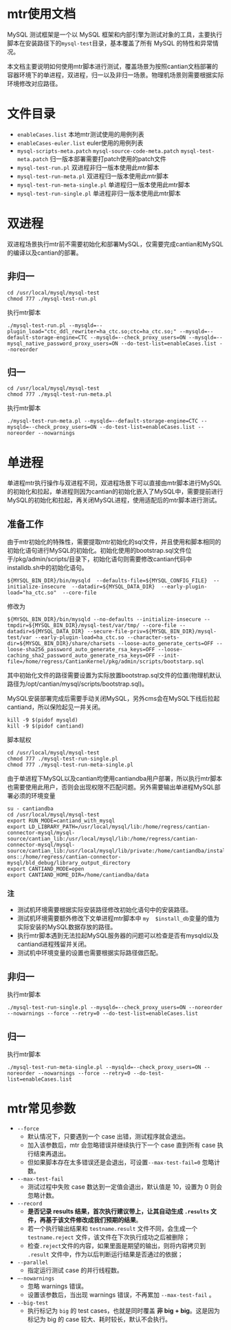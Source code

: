 # mtr使用文档

MySQL 测试框架是一个以 MySQL 框架和内部引擎为测试对象的工具，主要执行脚本在安装路径下的`mysql-test`目录，基本覆盖了所有 MySQL 的特性和异常情况。

本文档主要说明如何使用mtr脚本进行测试，覆盖场景为按照cantian文档部署的容器环境下的单进程，双进程，归一以及非归一场景。物理机场景则需要根据实际环境修改对应路径。

# 文件目录

 - `enableCases.list` 本地mtr测试使用的用例列表
 - `enableCases-euler.list` euler使用的用例列表
 - `mysql-scripts-meta.patch` `mysql-source-code-meta.patch` `mysql-test-meta.patch` 归一版本部署需要打patch使用的patch文件
 - `mysql-test-run.pl` 双进程非归一版本使用此mtr脚本
 - `mysql-test-run-meta.pl` 双进程归一版本使用此mtr脚本
 - `mysql-test-run-meta-single.pl` 单进程归一版本使用此mtr脚本
 - `mysql-test-run-single.pl` 单进程非归一版本使用此mtr脚本

# 双进程

双进程场景执行mtr前不需要初始化和部署MySQL，仅需要完成cantian和MySQL的编译以及cantian的部署。

## 非归一

```shell
cd /usr/local/mysql/mysql-test 
chmod 777 ./mysql-test-run.pl
```
执行mtr脚本
```shell
./mysql-test-run.pl --mysqld=--plugin_load="ctc_ddl_rewriter=ha_ctc.so;ctc=ha_ctc.so;" --mysqld=--default-storage-engine=CTC --mysqld=--check_proxy_users=ON --mysqld=--mysql_native_password_proxy_users=ON --do-test-list=enableCases.list --noreorder
```

## 归一

```shell
cd /usr/local/mysql/mysql-test 
chmod 777 ./mysql-test-run-meta.pl
```
执行mtr脚本
```shell
./mysql-test-run-meta.pl --mysqld=--default-storage-engine=CTC --mysqld=--check_proxy_users=ON --do-test-list=enableCases.list --noreorder --nowarnings
```

# 单进程

单进程mtr执行操作与双进程不同，双进程场景下可以直接由mtr脚本进行MySQL的初始化和拉起，单进程则因为cantian的初始化嵌入了MySQL中，需要提前进行MySQL的初始化和拉起，再关闭MySQL进程，使用适配后的mtr脚本进行测试。

## 准备工作

由于mtr初始化的特殊性，需要提取mtr初始化的sql文件，并且使用和脚本相同的初始化语句进行MySQL的初始化。初始化使用的bootstrap.sql文件位于/pkg/admin/scripts/目录下，初始化语句则需要修改cantian代码中installdb.sh中的初始化语句。
```shell
${MYSQL_BIN_DIR}/bin/mysqld  --defaults-file=${MYSQL_CONFIG_FILE}  --initialize-insecure  --datadir=${MYSQL_DATA_DIR}  --early-plugin-load="ha_ctc.so"  --core-file
```
修改为
```shell
${MYSQL_BIN_DIR}/bin/mysqld --no-defaults --initialize-insecure --tmpdir=${MYSQL_BIN_DIR}/mysql-test/var/tmp/ --core-file --datadir=${MYSQL_DATA_DIR} --secure-file-priv=${MYSQL_BIN_DIR}/mysql-test/var --early-plugin-load=ha_ctc.so --character-sets-dir=${MYSQL_BIN_DIR}/share/charsets --loose-auto_generate_certs=OFF --loose-sha256_password_auto_generate_rsa_keys=OFF --loose-caching_sha2_password_auto_generate_rsa_keys=OFF --init-file=/home/regress/CantianKernel/pkg/admin/scripts/bootstarp.sql
```
其中初始化文件的路径需要设置为实际放置bootstrap.sql文件的位置(物理机默认路径为/opt/cantian/mysql/scripts/bootstrap.sql)。

MySQL安装部署完成后需要手动关闭MySQL，另外cms会在MySQL下线后拉起cantiand，所以保险起见一并关闭。
```shell
kill -9 $(pidof mysqld)
kill -9 $(pidof cantiand)
```
脚本赋权
```shell
cd /usr/local/mysql/mysql-test 
chmod 777 ./mysql-test-run-single.pl
chmod 777 ./mysql-test-run-meta-single.pl
```
由于单进程下MySQL以及cantian均使用cantiandba用户部署，所以执行mtr脚本也需要使用此用户，否则会出现权限不匹配问题。另外需要输出单进程MySQL部署必须的环境变量
```shell
su - cantiandba
cd /usr/local/mysql/mysql-test
export RUN_MODE=cantiand_with_mysql
export LD_LIBRARY_PATH=/usr/local/mysql/lib:/home/regress/cantian-connector-mysql/mysql-source/cantian_lib:/usr/local/mysql/lib:/home/regress/cantian-connector-mysql/mysql-source/cantian_lib:/usr/local/mysql/lib/private:/home/cantiandba/install/lib:/home/cantiandba/install/add-ons::/home/regress/cantian-connector-mysql/bld_debug/library_output_directory
export CANTIAND_MODE=open
export CANTIAND_HOME_DIR=/home/cantiandba/data
```

### 注
-   测试机环境需要根据实际安装路径修改初始化语句中的安装路径。
-   测试机环境需要额外修改下文单进程mtr脚本中 `my  $install_db`变量的值为实际安装的MySQL数据存放的路径。
-   执行mtr脚本遇到无法拉起MySQL服务器的问题可以检查是否有mysqld以及cantiand进程残留并关闭。
-   测试机中环境变量的设置也需要根据实际路径做匹配。
## 非归一

执行mtr脚本
```shell
./mysql-test-run-single.pl --mysqld=--check_proxy_users=ON --noreorder --nowarnings --force --retry=0 --do-test-list=enableCases.list
```

## 归一

执行mtr脚本
```shell
./mysql-test-run-meta-single.pl --mysqld=--check_proxy_users=ON --noreorder --nowarnings --force --retry=0 --do-test-list=enableCases.list
```

# mtr常见参数

-   `--force`
    -   默认情况下，只要遇到一个 case 出错，测试程序就会退出。
    -   加入该参数后，mtr 会忽略错误并继续执行下一个 case 直到所有 case 执行结束再退出。
    -   但如果脚本存在太多错误还是会退出，可设置`--max-test-fail=0`  忽略计数。
-   `--max-test-fail`
    -   测试过程中失败 case 数达到一定值会退出，默认值是 10，设置为 0 则会忽略计数。
-   `--record`
    -   **是否记录 results 结果，首次执行建议带上，让其自动生成  `.results`  文件，再基于该文件修改成我们预期的结果**。
    -   若一个执行输出结果和  `testname.result`  文件不同，会生成一个  `testname.reject`  文件，该文件在下次执行成功之后被删除；
    -   检查`.reject`文件的内容，如果里面是期望的输出，则将内容拷贝到  `.result`  文件中，作为以后判断运行结果是否通过的依据；
-   `--parallel`
    -   指定运行测试 case 的并行线程数。
-   `—-nowarnings`
    -   忽略 warnings 错误。
    -   设置该参数后，当出现 warnings 错误，不再累加  `--max-test-fail`  。
-   `--big-test`
    -   执行标记为  `big`  的 test cases，也就是同时覆盖  **非 big + big**。这是因为标记为 big 的 case 较大、耗时较长，默认不会执行。